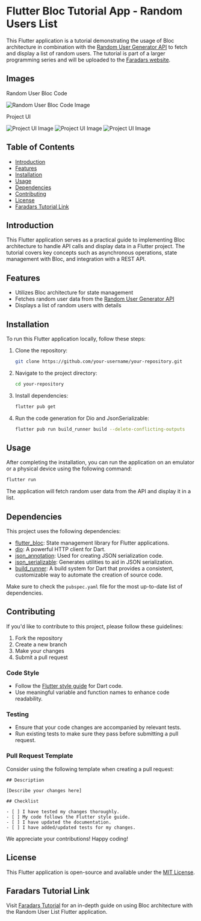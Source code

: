 # Flutter Bloc Tutorial App - Random Users List

This Flutter application is a tutorial demonstrating the usage of Bloc architecture in combination with the [Random User Generator API](https://randomuser.me) to fetch and display a list of random users. The tutorial is part of a larger programming series and will be uploaded to the [Faradars website](https://faradars.org).

## Images 

Random User Bloc Code 
 
![Random User Bloc Code Image](Random_User_Bloc_Code.png)

Project UI

![Project UI Image](Random_User_UI_HomePage.png)
![Project UI Image](Random_User_UI_Result_LoadingState.png)
![Project UI Image](Random_User_UI_Result_SuccessState.png)

## Table of Contents

- [Introduction](#introduction)
- [Features](#features)
- [Installation](#installation)
- [Usage](#usage)
- [Dependencies](#dependencies)
- [Contributing](#contributing)
- [License](#license)
- [Faradars Tutorial Link](#faradars-tutorial-link)

## Introduction

This Flutter application serves as a practical guide to implementing Bloc architecture to handle API calls and display data in a Flutter project. The tutorial covers key concepts such as asynchronous operations, state management with Bloc, and integration with a REST API.

## Features

- Utilizes Bloc architecture for state management
- Fetches random user data from the [Random User Generator API](https://randomuser.me)
- Displays a list of random users with details

## Installation

To run this Flutter application locally, follow these steps:

1. Clone the repository:

   ```bash
   git clone https://github.com/your-username/your-repository.git
   ```

2. Navigate to the project directory:

   ```bash
   cd your-repository
   ```

3. Install dependencies:

   ```bash
   flutter pub get
   ```

4. Run the code generation for Dio and JsonSerializable:

   ```bash
   flutter pub run build_runner build --delete-conflicting-outputs
   ```

## Usage

After completing the installation, you can run the application on an emulator or a physical device using the following command:

```bash
flutter run
```

The application will fetch random user data from the API and display it in a list.

## Dependencies

This project uses the following dependencies:

- [flutter_bloc](https://pub.dev/packages/flutter_bloc): State management library for Flutter applications.
- [dio](https://pub.dev/packages/dio): A powerful HTTP client for Dart.
- [json_annotation](https://pub.dev/packages/json_annotation): Used for creating JSON serialization code.
- [json_serializable](https://pub.dev/packages/json_serializable): Generates utilities to aid in JSON serialization.
- [build_runner](https://pub.dev/packages/build_runner):  A build system for Dart that provides a consistent, customizable way to automate the creation of source code.

Make sure to check the `pubspec.yaml` file for the most up-to-date list of dependencies.

## Contributing

If you'd like to contribute to this project, please follow these guidelines:

1. Fork the repository
2. Create a new branch
3. Make your changes
4. Submit a pull request

### Code Style

- Follow the [Flutter style guide](https://flutter.dev/docs/development/tools/formatting) for Dart code.
- Use meaningful variable and function names to enhance code readability.

### Testing

- Ensure that your code changes are accompanied by relevant tests.
- Run existing tests to make sure they pass before submitting a pull request.

### Pull Request Template

Consider using the following template when creating a pull request:

```
## Description

[Describe your changes here]

## Checklist

- [ ] I have tested my changes thoroughly.
- [ ] My code follows the Flutter style guide.
- [ ] I have updated the documentation.
- [ ] I have added/updated tests for my changes.
```

We appreciate your contributions! Happy coding!

## License

This Flutter application is open-source and available under the [MIT License](LICENSE).

## Faradars Tutorial Link

Visit [Faradars Tutorial](https://faradars.org) for an in-depth guide on using Bloc architecture with the Random User List Flutter application.
